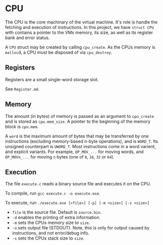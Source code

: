 # CPU

The CPU is the core machinary of the virtual machine. It's role is handle the fetching and execution of instructions. In this project, we have `struct CPU` with contains a pointer to the VMs memory, its size, as well as its register bank and error status.

A `CPU` struct may be created by calling `cpu_create`. As the CPUs memory is `malloc`d, a CPU must be disposed of via `cpu_destroy`.

## Registers

Registers are a small single-word storage slot.

See `Register.md`.

## Memory

The amount (in bytes) of memory is passed as an argument to `cpu_create` and is stored as `cpu.mem_size`.
A pointer to the beginning of the memory block is `cpu.mem`.

A `word` is the maximum amount of bytes that may be transferred by one instructions (excluding memory-based n-byte operations), and is `WORD_T`. Its unsigned counterpart is `UWORD_T`. Most instructions come in a word varient, and explicit variants. For example, `OP_MOV_...` for moving words, and `OP_MOVn_...` for moving `n` bytes (one of `8`, `16`, `32` or `64`).

## Execution

The file `execute.c` reads a binary source file and executes it on the CPU.

To compile, run `gcc execute.c -o execute.exe`.

To execute, run `./execute.exe [<file>] [-p] [-m <size>] [-s <size>]`
  - `file` is the source file. Default is `source.bin`.
  - `-d` enables the printing of extra information.
  - `-m` sets the CPUs memory size to `size`.
  - `-o` sets output file (STDOUT). Note, this is only for output caused by instructions, and not error/debug info.
  - `-s` sets the CPUs stack size to `size`.